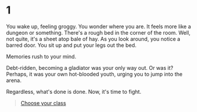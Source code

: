 # 1

You wake up, feeling groggy. You wonder where you are. It feels more like a dungeon or something. There's a rough bed in the corner of the room. Well, not quite, it's a sheet atop bale of hay. As you look around, you notice a barred door. You sit up and put your legs out the bed.

Memories rush to your mind.

Debt-ridden, becoming a gladiator was your only way out.
Or was it?
Perhaps, it was your own hot-blooded youth, urging you to jump into the arena.

Regardless, what's done is done. Now, it's time to fight.

> [Choose your class](2.md)
